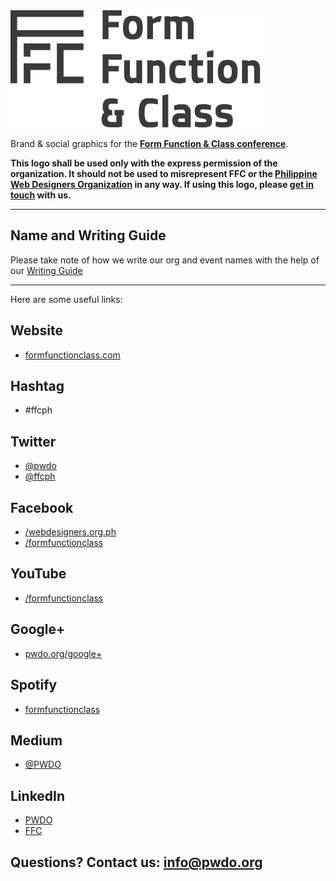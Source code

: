 <img src="https://github.com/pwdo/FFC-Social-Media/blob/master/ffclogo-dark.png?raw=true" alt="FFC logo" width="400">

Brand & social graphics for the [**Form Function & Class conference**](http://formfunctionclass.com). 

**This logo shall be used only with the express permission of the organization. It should not be used to misrepresent FFC or the [Philippine Web Designers Organization](http://pwdo.org) in any way. If using this logo, please [get in touch](mailto:info@pwdo.org?subject=FFC%20Logo) with us.**

---

## Name and Writing Guide

Please take note of how we write our org and event names with the help of our [Writing Guide](https://medium.com/@PWDO/writing-style-guide-547960f15ef4)

---

Here are some useful links: 

## Website 
- [formfunctionclass.com](http://formfunctionclass.com) 

## Hashtag
- #ffcph 

## Twitter
- [@pwdo](http://twitter.com/pwdo) 
- [@ffcph](http://twitter.com/ffcph) 
 
## Facebook
- [/webdesigners.org.ph](http://fb.com/webdesigners.org.ph)
- [/formfunctionclass](http://fb.com/formfunctionclass)

## YouTube
- [/formfunctionclass](http://youtube.com/formfunctionclass)

## Google+ 
- [pwdo.org/google+](http://pwdo.org/google+) 

## Spotify
- [formfunctionclass](https://play.spotify.com/user/formfunctionclass)
 
## Medium
- [@PWDO](https://medium.com/@PWDO)

## LinkedIn
- [PWDO](https://www.linkedin.com/company/philippine-web-designers-organization)
- [FFC](https://www.linkedin.com/company/form-function-&-class-conference)


## Questions? Contact us: info@pwdo.org 
